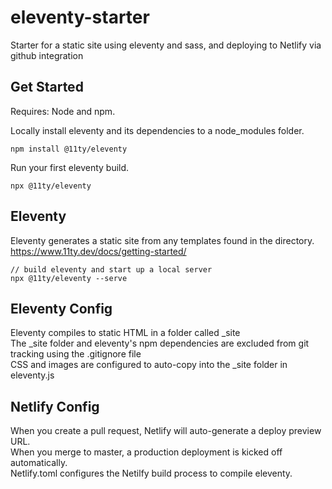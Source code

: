 # eleventy-starter
Starter for a static site using eleventy and sass, and deploying to Netlify via github integration

## Get Started
Requires: Node and npm.

Locally install eleventy and its dependencies to a node_modules folder.

    npm install @11ty/eleventy
    
Run your first eleventy build.

    npx @11ty/eleventy

## Eleventy
Eleventy generates a static site from any templates found in the directory.  
https://www.11ty.dev/docs/getting-started/
    
    // build eleventy and start up a local server  
    npx @11ty/eleventy --serve



## Eleventy Config
Eleventy compiles to static HTML in a folder called _site   
The _site folder and eleventy's npm dependencies are excluded from git tracking using the .gitignore file    
CSS and images are configured to auto-copy into the _site folder in eleventy.js


## Netlify Config
When you create a pull request, Netlify will auto-generate a deploy preview URL.  
When you merge to master, a production deployment is kicked off automatically.   
Netlify.toml configures the Netilfy build process to compile eleventy.
